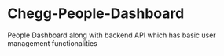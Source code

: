 # Chegg-People-Dashboard
People Dashboard along with backend API which has basic user management functionalities
